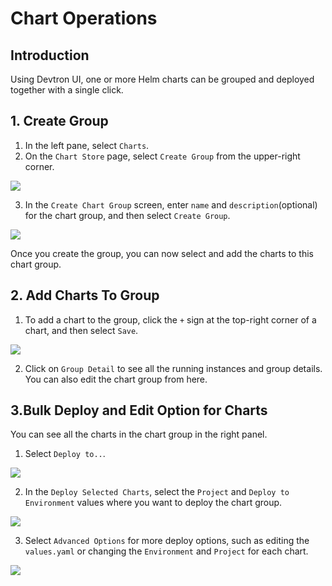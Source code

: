 # Chart Operations 

## Introduction

Using Devtron UI, one or more Helm charts can be grouped and deployed together with a single click.

## 1. Create Group 

1. In the left pane, select `Charts`.
2. On the `Chart Store` page, select `Create Group` from the upper-right corner.

![](https://devtron-public-asset.s3.us-east-2.amazonaws.com/images/deploy-chart/chart-group/chart-group-1.jpg)

3. In the `Create Chart Group` screen, enter `name` and `description`(optional) for the chart group, and then select `Create Group`.

![](https://devtron-public-asset.s3.us-east-2.amazonaws.com/images/deploy-chart/chart-group/chart-group-2.jpg)

Once you create the group, you can now select and add the charts to this chart group.

## 2. Add Charts To Group 

1. To add a chart to the group, click the `+` sign at the top-right corner of a chart, and then select `Save`.

![](https://devtron-public-asset.s3.us-east-2.amazonaws.com/images/deploy-chart/chart-group/chart-group-3.jpg)

2. Click on `Group Detail` to see all the running instances and group details. You can also edit the chart group from here.

## 3.Bulk Deploy and Edit Option for Charts

You can see all the charts in the chart group in the right panel. 
1. Select `Deploy to..`.

![](https://devtron-public-asset.s3.us-east-2.amazonaws.com/images/deploy-chart/chart-group/chart-group-4.jpg)

2. In the `Deploy Selected Charts`, select the `Project` and `Deploy to Environment` values where you want to deploy the chart group.

![](https://devtron-public-asset.s3.us-east-2.amazonaws.com/images/deploy-chart/chart-group/chart-group-5.jpg)

3. Select `Advanced Options` for more deploy options, such as editing the `values.yaml` or changing the `Environment` and `Project` for each chart.

![](https://devtron-public-asset.s3.us-east-2.amazonaws.com/images/deploy-chart/chart-group/chart-group-6.jpg)
